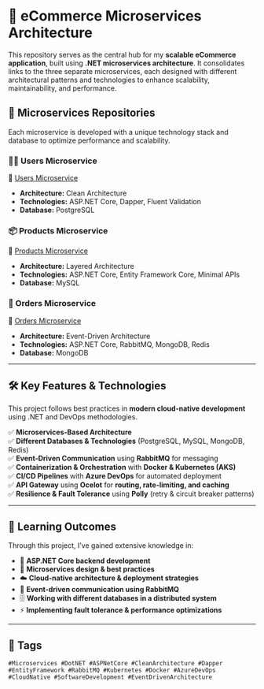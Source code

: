 # 🚀 eCommerce Microservices Architecture  

This repository serves as the central hub for my **scalable eCommerce application**, built using **.NET microservices architecture**. It consolidates links to the three separate microservices, each designed with different architectural patterns and technologies to enhance scalability, maintainability, and performance.  

## 🔗 Microservices Repositories  
Each microservice is developed with a unique technology stack and database to optimize performance and scalability.  

### 🧑‍💻 Users Microservice  
🔗 [Users Microservice](https://github.com/PramodLakmal/eCommerceSolution.UsersService)  
- **Architecture:** Clean Architecture  
- **Technologies:** ASP.NET Core, Dapper, Fluent Validation  
- **Database:** PostgreSQL  

### 📦 Products Microservice  
🔗 [Products Microservice](https://github.com/PramodLakmal/eCommerceSolution.ProductsService)  
- **Architecture:** Layered Architecture  
- **Technologies:** ASP.NET Core, Entity Framework Core, Minimal APIs  
- **Database:** MySQL  

### 📑 Orders Microservice  
🔗 [Orders Microservice](https://github.com/PramodLakmal/eCommerceSolution.OrdersService)  
- **Architecture:** Event-Driven Architecture  
- **Technologies:** ASP.NET Core, RabbitMQ, MongoDB, Redis  
- **Database:** MongoDB  

---

## 🛠️ Key Features & Technologies  
This project follows best practices in **modern cloud-native development** using .NET and DevOps methodologies.  

✅ **Microservices-Based Architecture**  
✅ **Different Databases & Technologies** (PostgreSQL, MySQL, MongoDB, Redis)  
✅ **Event-Driven Communication** using **RabbitMQ** for messaging  
✅ **Containerization & Orchestration** with **Docker & Kubernetes (AKS)**  
✅ **CI/CD Pipelines** with **Azure DevOps** for automated deployment  
✅ **API Gateway** using **Ocelot** for **routing, rate-limiting, and caching**  
✅ **Resilience & Fault Tolerance** using **Polly** (retry & circuit breaker patterns)  

---

## 🎯 Learning Outcomes  
Through this project, I’ve gained extensive knowledge in:  

- 🚀 **ASP.NET Core backend development**  
- 📡 **Microservices design & best practices**  
- ☁️ **Cloud-native architecture & deployment strategies**  
- 📨 **Event-driven communication using RabbitMQ**  
- 🗄 **Working with different databases in a distributed system**  
- ⚡ **Implementing fault tolerance & performance optimizations**  

---


## 📌 Tags  
`#Microservices #DotNET #ASPNetCore #CleanArchitecture #Dapper #EntityFramework #RabbitMQ #Kubernetes #Docker #AzureDevOps #CloudNative #SoftwareDevelopment #EventDrivenArchitecture`
